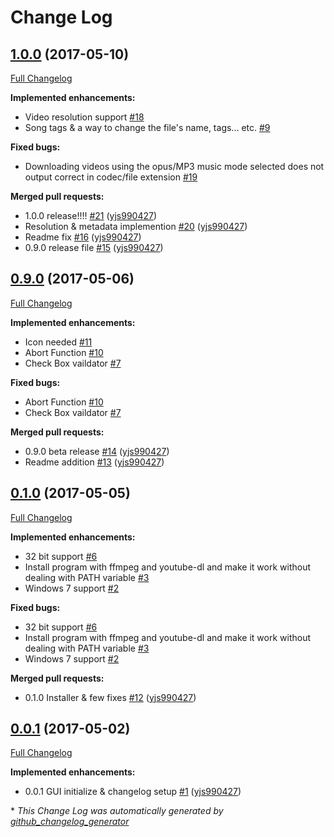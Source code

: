 # Change Log

## [1.0.0](https://github.com/yjs990427/YouWinDownloader/tree/1.0.0) (2017-05-10)
[Full Changelog](https://github.com/yjs990427/YouWinDownloader/compare/0.9.0...1.0.0)

**Implemented enhancements:**

- Video resolution support [\#18](https://github.com/yjs990427/YouWinDownloader/issues/18)
- Song tags & a way to change the file's name, tags... etc. [\#9](https://github.com/yjs990427/YouWinDownloader/issues/9)

**Fixed bugs:**

- Downloading videos using the opus/MP3 music mode selected does not output correct in codec/file extension [\#19](https://github.com/yjs990427/YouWinDownloader/issues/19)

**Merged pull requests:**

- 1.0.0 release!!!! [\#21](https://github.com/yjs990427/YouWinDownloader/pull/21) ([yjs990427](https://github.com/yjs990427))
- Resolution & metadata implemention [\#20](https://github.com/yjs990427/YouWinDownloader/pull/20) ([yjs990427](https://github.com/yjs990427))
- Readme fix [\#16](https://github.com/yjs990427/YouWinDownloader/pull/16) ([yjs990427](https://github.com/yjs990427))
- 0.9.0 release file [\#15](https://github.com/yjs990427/YouWinDownloader/pull/15) ([yjs990427](https://github.com/yjs990427))

## [0.9.0](https://github.com/yjs990427/YouWinDownloader/tree/0.9.0) (2017-05-06)
[Full Changelog](https://github.com/yjs990427/YouWinDownloader/compare/0.1.0...0.9.0)

**Implemented enhancements:**

- Icon needed [\#11](https://github.com/yjs990427/YouWinDownloader/issues/11)
- Abort Function [\#10](https://github.com/yjs990427/YouWinDownloader/issues/10)
- Check Box vaildator [\#7](https://github.com/yjs990427/YouWinDownloader/issues/7)

**Fixed bugs:**

- Abort Function [\#10](https://github.com/yjs990427/YouWinDownloader/issues/10)
- Check Box vaildator [\#7](https://github.com/yjs990427/YouWinDownloader/issues/7)

**Merged pull requests:**

- 0.9.0 beta release [\#14](https://github.com/yjs990427/YouWinDownloader/pull/14) ([yjs990427](https://github.com/yjs990427))
- Readme addition [\#13](https://github.com/yjs990427/YouWinDownloader/pull/13) ([yjs990427](https://github.com/yjs990427))

## [0.1.0](https://github.com/yjs990427/YouWinDownloader/tree/0.1.0) (2017-05-05)
[Full Changelog](https://github.com/yjs990427/YouWinDownloader/compare/0.0.1...0.1.0)

**Implemented enhancements:**

- 32 bit support  [\#6](https://github.com/yjs990427/YouWinDownloader/issues/6)
- Install program with ffmpeg and youtube-dl and make it work without dealing with PATH variable [\#3](https://github.com/yjs990427/YouWinDownloader/issues/3)
- Windows 7 support [\#2](https://github.com/yjs990427/YouWinDownloader/issues/2)

**Fixed bugs:**

- 32 bit support  [\#6](https://github.com/yjs990427/YouWinDownloader/issues/6)
- Install program with ffmpeg and youtube-dl and make it work without dealing with PATH variable [\#3](https://github.com/yjs990427/YouWinDownloader/issues/3)
- Windows 7 support [\#2](https://github.com/yjs990427/YouWinDownloader/issues/2)

**Merged pull requests:**

- 0.1.0 Installer & few fixes [\#12](https://github.com/yjs990427/YouWinDownloader/pull/12) ([yjs990427](https://github.com/yjs990427))

## [0.0.1](https://github.com/yjs990427/YouWinDownloader/tree/0.0.1) (2017-05-02)
[Full Changelog](https://github.com/yjs990427/YouWinDownloader/compare/0.0.0...0.0.1)

**Implemented enhancements:**

- 0.0.1 GUI initialize & changelog setup [\#1](https://github.com/yjs990427/YouWinDownloader/pull/1) ([yjs990427](https://github.com/yjs990427))



\* *This Change Log was automatically generated by [github_changelog_generator](https://github.com/skywinder/Github-Changelog-Generator)*